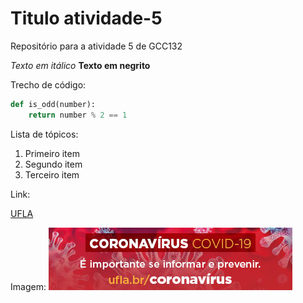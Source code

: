 # Titulo atividade-5
Repositório para a atividade 5 de GCC132

_Texto em itálico_
**Texto em negrito**

Trecho de código:
```py
def is_odd(number):
    return number % 2 == 1
```

Lista de tópicos:
1. Primeiro item
2. Segundo item
3. Terceiro item

Link:

[UFLA](https://ufla.br/)

Imagem:
![Banner Coronavirus](/imgs/Coronavirus-Banner-Portal-UFLA.jpg)